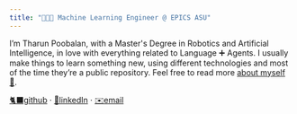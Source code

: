 ```yaml
---
title: "👨🏻‍💻 Machine Learning Engineer @ EPICS ASU"
---
```


I’m Tharun Poobalan, with a Master's Degree in Robotics and Artificial Intelligence, in love with everything related to Language ➕ Agents. I usually make things to learn something new, using different technologies and most of the time they’re a public repository. Feel free to read more [about myself 🤖](./about).

[🐈‍⬛github](https://github.com/Tharun-tharun) · [💼linkedIn](https://www.linkedin.com/in/tharun-poobalan-827813177/) · [✉️email](tharunp@asu.edu)